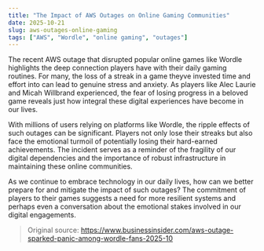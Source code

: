 ```yaml
---
title: "The Impact of AWS Outages on Online Gaming Communities"
date: 2025-10-21
slug: aws-outages-online-gaming
tags: ["AWS", "Wordle", "online gaming", "outages"]
---
```


The recent AWS outage that disrupted popular online games like Wordle highlights the deep connection players have with their daily gaming routines. For many, the loss of a streak in a game theyve invested time and effort into can lead to genuine stress and anxiety. As players like Alec Laurie and Micah Willbrand experienced, the fear of losing progress in a beloved game reveals just how integral these digital experiences have become in our lives.

With millions of users relying on platforms like Wordle, the ripple effects of such outages can be significant. Players not only lose their streaks but also face the emotional turmoil of potentially losing their hard-earned achievements. The incident serves as a reminder of the fragility of our digital dependencies and the importance of robust infrastructure in maintaining these online communities.

As we continue to embrace technology in our daily lives, how can we better prepare for and mitigate the impact of such outages? The commitment of players to their games suggests a need for more resilient systems and perhaps even a conversation about the emotional stakes involved in our digital engagements.
> Original source: https://www.businessinsider.com/aws-outage-sparked-panic-among-wordle-fans-2025-10